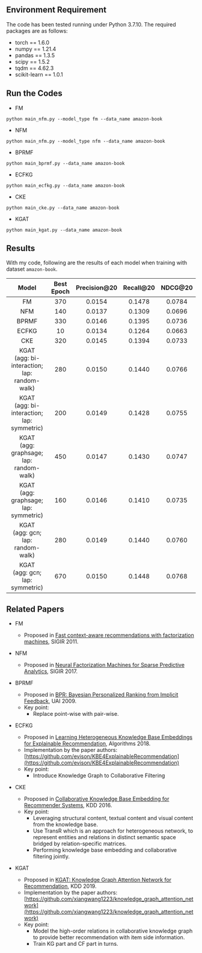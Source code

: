 ## Environment Requirement
The code has been tested running under Python 3.7.10. The required packages are as follows:
* torch == 1.6.0
* numpy == 1.21.4
* pandas == 1.3.5
* scipy == 1.5.2
* tqdm == 4.62.3
* scikit-learn == 1.0.1

## Run the Codes
* FM
```
python main_nfm.py --model_type fm --data_name amazon-book
```
* NFM
```
python main_nfm.py --model_type nfm --data_name amazon-book
```
* BPRMF
```
python main_bprmf.py --data_name amazon-book
```
* ECFKG
```
python main_ecfkg.py --data_name amazon-book
```
* CKE
```
python main_cke.py --data_name amazon-book
```
* KGAT
```
python main_kgat.py --data_name amazon-book
```

## Results
With my code, following are the results of each model when training with dataset `amazon-book`.

| Model                                             | Best Epoch | Precision@20 | Recall@20 | NDCG@20 |
| :---:                                             | :---:      | :---:        | :---:     | :---:   |
| FM                                                | 370        | 0.0154       | 0.1478    | 0.0784  |
| NFM                                               | 140        | 0.0137       | 0.1309    | 0.0696  |
| BPRMF                                             | 330        | 0.0146       | 0.1395    | 0.0736  |
| ECFKG                                             |  10        | 0.0134       | 0.1264    | 0.0663  |
| CKE                                               | 320        | 0.0145       | 0.1394    | 0.0733  |
| KGAT <br> (agg: bi-interaction; lap: random-walk) | 280        | 0.0150       | 0.1440    | 0.0766  |
| KGAT <br> (agg: bi-interaction; lap: symmetric)   | 200        | 0.0149       | 0.1428    | 0.0755  |
| KGAT <br> (agg: graphsage;      lap: random-walk) | 450        | 0.0147       | 0.1430    | 0.0747  |
| KGAT <br> (agg: graphsage;      lap: symmetric)   | 160        | 0.0146       | 0.1410    | 0.0735  |
| KGAT <br> (agg: gcn;            lap: random-walk) | 280        | 0.0149       | 0.1440    | 0.0760  |
| KGAT <br> (agg: gcn;            lap: symmetric)   | 670        | 0.0150       | 0.1448    | 0.0768  |

## Related Papers
* FM
    * Proposed in [Fast context-aware recommendations with factorization machines](https://dl.acm.org/citation.cfm?id=2010002), SIGIR 2011.

* NFM
    * Proposed in [Neural Factorization Machines for Sparse Predictive Analytics](https://dl.acm.org/citation.cfm?id=3080777), SIGIR 2017.

* BPRMF
    * Proposed in [BPR: Bayesian Personalized Ranking from Implicit Feedback](https://dl.acm.org/citation.cfm?id=1795167), UAI 2009.
    * Key point: 
        * Replace point-wise with pair-wise.

* ECFKG
    * Proposed in [Learning Heterogeneous Knowledge Base Embeddings for Explainable Recommendation](https://arxiv.org/abs/1805.03352), Algorithms 2018.
    * Implementation by the paper authors: [https://github.com/evison/KBE4ExplainableRecommendation](https://github.com/evison/KBE4ExplainableRecommendation)
    * Key point: 
        * Introduce Knowledge Graph to Collaborative Filtering

* CKE
    * Proposed in [Collaborative Knowledge Base Embedding for Recommender Systems](https://dl.acm.org/citation.cfm?id=2939673), KDD 2016.
    * Key point: 
        * Leveraging structural content, textual content and visual content from the knowledge base.
        * Use TransR which is an approach for heterogeneous network, to represent entities and relations in distinct semantic space bridged by relation-specific matrices.
        * Performing knowledge base embedding and collaborative filtering jointly.

* KGAT
    * Proposed in [KGAT: Knowledge Graph Attention Network for Recommendation](https://arxiv.org/abs/1905.07854), KDD 2019.
    * Implementation by the paper authors: [https://github.com/xiangwang1223/knowledge_graph_attention_network](https://github.com/xiangwang1223/knowledge_graph_attention_network)
    * Key point:
        * Model the high-order relations in collaborative knowledge graph to provide better recommendation with item side information.
        * Train KG part and CF part in turns.
